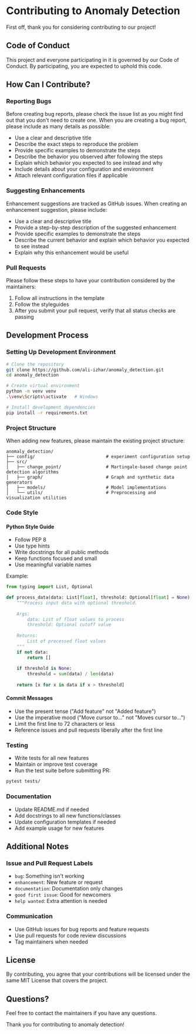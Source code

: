 # Contributing to Anomaly Detection

First off, thank you for considering contributing to our project!

## Code of Conduct

This project and everyone participating in it is governed by our Code of Conduct. By participating, you are expected to uphold this code.

## How Can I Contribute?

### Reporting Bugs

Before creating bug reports, please check the issue list as you might find out that you don't need to create one. When you are creating a bug report, please include as many details as possible:

* Use a clear and descriptive title
* Describe the exact steps to reproduce the problem
* Provide specific examples to demonstrate the steps
* Describe the behavior you observed after following the steps
* Explain which behavior you expected to see instead and why
* Include details about your configuration and environment
* Attach relevant configuration files if applicable

### Suggesting Enhancements

Enhancement suggestions are tracked as GitHub issues. When creating an enhancement suggestion, please include:

* Use a clear and descriptive title
* Provide a step-by-step description of the suggested enhancement
* Provide specific examples to demonstrate the steps
* Describe the current behavior and explain which behavior you expected to see instead
* Explain why this enhancement would be useful

### Pull Requests

Please follow these steps to have your contribution considered by the maintainers:

1. Follow all instructions in the template
2. Follow the styleguides
3. After you submit your pull request, verify that all status checks are passing

## Development Process

### Setting Up Development Environment

```bash
# Clone the repository
git clone https://github.com/ali-izhar/anomaly_detection.git
cd anomaly_detection

# Create virtual environment
python -m venv venv
.\venv\Scripts\activate   # Windows

# Install development dependencies
pip install -r requirements.txt
```

### Project Structure

When adding new features, please maintain the existing project structure:

```
anomaly_detection/
├── config/                           # experiment configuration setup
├── src/
│   ├── change_point/                 # Martingale-based change point detection algorithms
│   ├── graph/                        # Graph and synthetic data generators
│   ├── models/                       # Model implementations
│   └── utils/                        # Preprocessing and visualization utilities
```

### Code Style

#### Python Style Guide

* Follow PEP 8
* Use type hints
* Write docstrings for all public methods
* Keep functions focused and small
* Use meaningful variable names

Example:
```python
from typing import List, Optional

def process_data(data: List[float], threshold: Optional[float] = None) -> List[float]:
    """Process input data with optional threshold.
    
    Args:
        data: List of float values to process
        threshold: Optional cutoff value
        
    Returns:
        List of processed float values
    """
    if not data:
        return []
    
    if threshold is None:
        threshold = sum(data) / len(data)
        
    return [x for x in data if x > threshold]
```

#### Commit Messages

* Use the present tense ("Add feature" not "Added feature")
* Use the imperative mood ("Move cursor to..." not "Moves cursor to...")
* Limit the first line to 72 characters or less
* Reference issues and pull requests liberally after the first line

### Testing

* Write tests for all new features
* Maintain or improve test coverage
* Run the test suite before submitting PR:
```bash
pytest tests/
```

### Documentation

* Update README.md if needed
* Add docstrings to all new functions/classes
* Update configuration templates if needed
* Add example usage for new features

## Additional Notes

### Issue and Pull Request Labels

* `bug`: Something isn't working
* `enhancement`: New feature or request
* `documentation`: Documentation only changes
* `good first issue`: Good for newcomers
* `help wanted`: Extra attention is needed

### Communication

* Use GitHub issues for bug reports and feature requests
* Use pull requests for code review discussions
* Tag maintainers when needed

## License

By contributing, you agree that your contributions will be licensed under the same MIT License that covers the project.

## Questions?

Feel free to contact the maintainers if you have any questions.

Thank you for contributing to anomaly detection!

